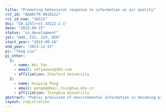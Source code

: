 ```yaml
---
title: "Promoting behavioral response to information on air quality"
rct_id: "AEARCTR-0010122"
rct_id_num: "10122"
doi: "10.1257/rct.10122-2.1"
date: "2022-09-25"
status: "in_development"
jel: "H40, I12, J24, Q50"
start_year: "2022-09-26"
end_year: "2023-12-31"
pi: "Tong Liu"
pi_other:
  1:
    - name: Wei Yan
    - email: xdfyanwei@163.com
    - affiliation: Stanford University
  2:
    - name: Kaiping Peng
    - email: pengkp@mail.tsinghua.edu.cn
    - affiliation: Tsinghua University
abstract: "Public provision of environmental information is becoming prevalent worldwide to improve public awareness of environmental risks to protect public health, but there is a lack of evidence on its effectiveness. This study examines how multiple interventions on air quality information will affect the attitudes, behaviors, health, and test scores of students in China."
layout: registration
---
```


